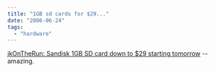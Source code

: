 ```yaml
---
title: "1GB sd cards for $29..."
date: "2006-06-24"
tags: 
  - "hardware"
---
```


[jkOnTheRun: Sandisk 1GB SD card down to $29 starting tomorrow](http://jkontherun.blogs.com/jkontherun/2006/06/sandisk_1gb_sd_.html "jkOnTheRun: Sandisk 1GB SD card down to $29 starting tomorrow") -- amazing.
